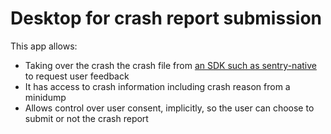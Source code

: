 # Desktop for crash report submission

This app allows:

* Taking over the crash the crash file from [an SDK such as sentry-native](https://github.com/getsentry/sentry-native/pull/1303) to request user feedback
* It has access to crash information including crash reason from a minidump
* Allows control over user consent, implicitly, so the user can choose to submit or not the crash report
